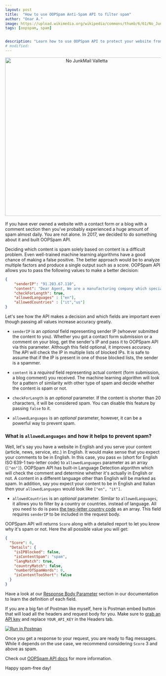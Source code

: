 ```yaml
---
layout: post
title:  "How to use OOPSpam Anti-Spam API to filter spam"
author: "Onar A."
image: https://upload.wikimedia.org/wikipedia/commons/thumb/6/61/No_JunkMail_Valletta.JPG/512px-No_JunkMail_Valletta.JPG
tags: [oopspam, spam]


description: "Learn how to use OOPSpam API to protect your website from spam."
# modified: 
---
```

<center><a title="Stefan Bellini [CC0], via Wikimedia Commons" href="https://commons.wikimedia.org/wiki/File:No_JunkMail_Valletta.JPG"><img width="512" alt="No JunkMail Valletta" src="https://upload.wikimedia.org/wikipedia/commons/thumb/6/61/No_JunkMail_Valletta.JPG/512px-No_JunkMail_Valletta.JPG"></a></center>
<br/>
If you have ever owned a website with a contact form or a blog with a comment section then you've probably experienced a huge amount of spam almost daily.  You are not alone. In 2017, we decided to do something about it and built OOPSpam API.

Deciding which content is spam solely based on content is a difficult problem. Even well-trained machine learning algorithms have a good chance of making a false positive. The better approach would be to analyze multiple factors and produce a single output such as a score. OOPSpam API allows you to pass the following values to make a better decision:

```json
{
    "senderIP": "91.203.67.110",
    "content": "Dear Agent, We are a manufacturing company which specializes in supplying Aluminum Rod with Zinc Alloy Rod to customers worldwide, based in Japan, Asia. We have been unable to follow up payments effectively for transactions with debtor customers in your country due to our distant locations, thus our reason for requesting for your services representation.",
    "checkForLength": true,
    "allowedLanguages" : ["en"],
    "allowedCountries" : ["it","us"]
}
````

Let's see how the API makes a decision and which fields are important even though passing all values increase accuracy greatly.

* ```senderIP```  is an _optional_ field representing sender IP (whoever submitted the content to you). Whether you got a contact form submission or a comment on your blog, get the sender's IP and pass it to OOPSpam API via this parameter. Although this field optional, it improves accuracy. The API will check the IP in multiple lists of blocked IPs. It is safe to assume that if the IP is present in one of those blocked lists, the sender is a spammer.

* ```content``` is a _required_ field representing actual content (form submission, a blog comment) you received. The machine learning algorithm will look for a pattern of similarity with other type of spam and decide whether the content is spam or not.

* ```checkForLength``` is an _optional_ parameter. If the content is shorter than 20 characters, it will be considered spam. You can disable this feature by passing ```false``` to it.

* ```allowedLanguages``` is an _optional_ parameter, however, it can be a powerful way to prevent spam.

### What is ```allowedLanguages```  and how it helps to prevent spam?

Well, let's say you have a website in English and you serve your content (article, news, service, etc.) in English. It would make sense that you expect your comments to be in English. In this case, you pass ```en```  (short for English ISO 639-1 two-letter code) to ```allowedLanguages``` parameter as an array (```["en"]```). OOPSpam API has built-in Language Detection algorithm which will check the comment and determine whether it's actually in English or not. A content in a different language other than English will be marked as spam.  In addition, say you expect your content to be in English and Italian then your ```allowedLanguages```  would look like  ```["en", "it"]```.

* ```allowedCountries``` is an _optional_ parameter. Similar to ```allowedLanguages```, it allows you to filter by a country or countries. instead of language. All you need to do is pass [the two-letter country code](https://en.wikipedia.org/wiki/ISO_3166-1_alpha-2#Officially_assigned_code_elements) as an array. This field requires ```senderIP``` to be included in the request body. 

OOPSpam API will returns ```Score``` along with a detailed report to let you know why it's spam or not. Here the all possible value you will get:

```json
{
  "Score": 6,
  "Details": {
    "isIPBlocked": false,
    "isContentSpam": "spam",
    "langMatch": true,
    "countryMatch": false,
    "numberOfSpamWords": 0,
    "isContentTooShort": false
  }
}
````
Have a look at our [Response Body Parameter](https://www.oopspam.com/docs/#http-response-body-parameters) section in our documentation to learn the definition of each field.

If you are a big fan of Postman like myself, here is Postman embed button that will load all the headers and request body for you. Make sure to [grab an API key](https://www.app.oopspam.com) and replace ```YOUR_API_KEY``` in the Headers tab.

[![Run in Postman](https://run.pstmn.io/button.svg)](https://app.getpostman.com/run-collection/9739f63cd7bc67da898f?action=collection%2Fimport)

Once you get a response to your request, you are ready to flag messages. While it depends on the use case, we recommend considering ```Score``` 3 and above as spam.

Check out [OOPSpam API docs](https://www.oopspam.com/docs/#introduction) for more information.

Happy spam-free day!